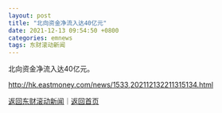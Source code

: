 ```yaml
---
layout: post
title: "北向资金净流入达40亿元"
date: 2021-12-13 09:54:50 +0800
categories: emnews
tags: 东财滚动新闻
---
```


北向资金净流入达40亿元。

<http://hk.eastmoney.com/news/1533,202112132211315134.html>

[返回东财滚动新闻](//finews.withounder.com/emnews/)｜[返回首页](//finews.withounder.com/)